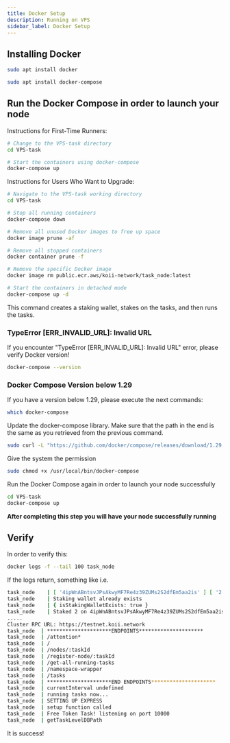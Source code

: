 ```yaml
---
title: Docker Setup
description: Running on VPS
sidebar_label: Docker Setup
---
```


## **Installing Docker**

```bash
sudo apt install docker
```
```bash
sudo apt install docker-compose
```

## Run the Docker Compose in order to launch your node
Instructions for First-Time Runners:
```bash
# Change to the VPS-task directory
cd VPS-task

# Start the containers using docker-compose
docker-compose up
```
Instructions for Users Who Want to Upgrade:
```bash
# Navigate to the VPS-task working directory
cd VPS-task

# Stop all running containers
docker-compose down

# Remove all unused Docker images to free up space
docker image prune -af

# Remove all stopped containers
docker container prune -f

# Remove the specific Docker image
docker image rm public.ecr.aws/koii-network/task_node:latest

# Start the containers in detached mode
docker-compose up -d

```
This command creates a staking wallet, stakes on the tasks, and then runs the tasks.
### TypeError [ERR_INVALID_URL]: Invalid URL
If you encounter "TypeError [ERR_INVALID_URL]: Invalid URL" error, please verify Docker version!
```bash
docker-compose --version
```
### Docker Compose Version below 1.29
If you have a version below 1.29, please execute the next commands:

```bash
which docker-compose 
```


Update the docker-compose library. Make sure that the path in the end is the same as you retrieved from the previous command.

```bash
sudo curl -L "https://github.com/docker/compose/releases/download/1.29.2/docker-compose-$(uname -s)-$(uname -m)" -o /usr/local/bin/docker-compose
```
Give the system the permission

```bash
sudo chmod +x /usr/local/bin/docker-compose
```

Run the Docker Compose again in order to launch your node successfully

```bash
cd VPS-task
docker-compose up
```

**After completing this step you will have your node successfully running**

## Verify
In order to verify this:

```bash
docker logs -f --tail 100 task_node
```

If the logs return, something like i.e.

```bash
task_node    | [ '4ipWnABntsvJPsAkwyMF7Re4z39ZUMs2S2dfEm5aa2is' ] [ '2' ]
task_node    | Staking wallet already exists
task_node    | { isStakingWalletExists: true }
task_node    | Staked 2 on 4ipWnABntsvJPsAkwyMF7Re4z39ZUMs2S2dfEm5aa2is
.....
Cluster RPC URL: https://testnet.koii.network
task_node  | *********************ENDPOINTS*********************
task_node  | /attention*
task_node  | /
task_node  | /nodes/:taskId
task_node  | /register-node/:taskId
task_node  | /get-all-running-tasks
task_node  | /namespace-wrapper
task_node  | /tasks
task_node  | *********************END ENDPOINTS*********************
task_node  | currentInterval undefined
task_node  | running tasks now...
task_node  | SETTING UP EXPRESS
task_node  | setup function called
task_node  | Free Token Task! listening on port 10000
task_node  | getTaskLevelDBPath
```

It is success!

